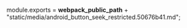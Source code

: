 module.exports = __webpack_public_path__ + "static/media/android_button_seek_restricted.50676b41.md";